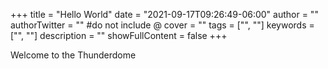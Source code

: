 +++
title = "Hello World"
date = "2021-09-17T09:26:49-06:00"
author = ""
authorTwitter = "" #do not include @
cover = ""
tags = ["", ""]
keywords = ["", ""]
description = ""
showFullContent = false
+++

Welcome to the Thunderdome